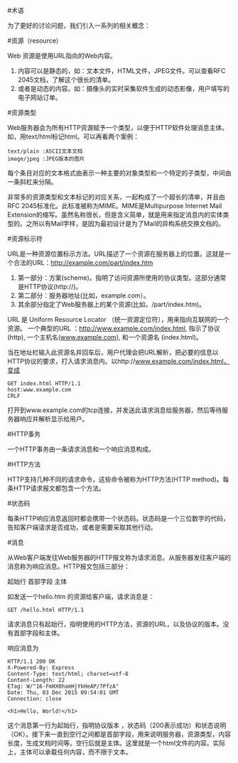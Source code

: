 #术语

为了更好的讨论问题，我们引入一系列的相关概念：

#资源（resource）

Web 资源是使用URL指向的Web内容。
1. 内容可以是静态的，如：文本文件，HTML文件，JPEG文件。可以查看RFC 2045文档，了解这个很长的清单。
2. 或者是动态的内容。如：摄像头的实时采集软件生成的动态影像，用户填写的电子网站订单。


#资源类型

Web服务器会为所有HTTP资源赋予一个类型，以便于HTTP软件处理消息主体。如，用text/html标记html。可以再看两个案例：

    text/plain :ASCII文本文档
    image/jpeg :JPEG版本的图片

每个条目对应的文本格式由表示一种主要的对象类型和一个特定的子类型，中间由一条斜杠来分隔。

非常多的资源类型和文本标记的对应关系，一起构成了一个超长的清单，并且由RFC 2045标准化。此标准被称为MIME。MIME是Multipurpose Internet Mail Extension的缩写。虽然名称很长，但是含义简单，就是用来指定消息内的实体类型的。之所以有Mail字样，是因为最初设计是为了Mail的异构系统交换文档的。

#资源标示符

URL是一种资源位置标示方法。URL描述了一个资源在服务器上的位置。这就是一个合法的URL：http://example.com/part/index.htm

1. 第一部分：方案(scheme)。指明了访问资源所使用的协议类型。这部分通常是HTTP协议(http://)。
2. 第二部分：服务器地址(比如，example.com）。
3. 其余部分指定了Web服务器上的某个资源(比如，/part/index.htm)。

URL 是 Uniform Resource Locator （统一资源定位符），用来指向互联网的一个资源。
一个典型的URL ：http://www.example.com/index.html, 指示了协议 (http), 一个主机名(www.example.com), 和一个资源名 (index.html)。

当在地址栏输入此资源名并回车后，用户代理会把URL解析，把必要的信息以HTTP协议的要求，打入请求消息内。以http://www.example.com/index.html，变成

    GET index.html HTTP/1.1
    host:www.example.com
    CRLF

打开到www.example.com的tcp连接，并发送此请求消息给服务器，然后等待服务器响应并解析显示给用户。


#HTTP事务 

一个HTTP事务由一条请求消息和一个响应消息构成。

#HTTP方法

HTTP支持几种不同的请求命令，这些命令被称为HTTP方法(HTTP method)。每条HTTP请求报文都包含一个方法。

#状态码

每条HTTP响应消息返回时都会携带一个状态码。状态码是一个三位数字的代码，告知客户端请求是否成功，或者是需要采取其他行动。

#消息

从Web客户端发往Web服务器的HTTP报文称为请求消息。从服务器发往客户端的消息称为响应消息。HTTP报文包括三部分：

起始行
首部字段
主体

如发送一个hello.htm 的资源给客户端，请求消息是：

    GET /hello.html HTTP/1.1

请求消息只有起始行，指明使用的HTTP方法，资源的URL，以及协议的版本。没有首部字段和主体。

响应消息为

    HTTP/1.1 200 OK
    X-Powered-By: Express
    Content-Type: text/html; charset=utf-8
    Content-Length: 22
    ETag: W/"16-FmHX0hamHjYkHeAP/7PfzA"
    Date: Thu, 03 Dec 2015 09:54:01 GMT
    Connection: close

    <h1>Hello, World!</h1>

这个消息第一行为起始行，指明协议版本 ，状态码（200表示成功）和状态说明（OK）。接下来一直到空行之间都是首部字段，用来说明服务器，资源类型，内容长度，生成文档时间等。空行后就是主体。这里就是一个html文件的内容。实际上，主体可以承载任何内容，而不限于文本。
